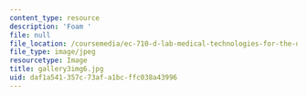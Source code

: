 ```yaml
---
content_type: resource
description: 'Foam '
file: null
file_location: /coursemedia/ec-710-d-lab-medical-technologies-for-the-developing-world-spring-2010/daf1a541357c73afa1bcffc038a43996_gallery3img6.jpg
file_type: image/jpeg
resourcetype: Image
title: gallery3img6.jpg
uid: daf1a541-357c-73af-a1bc-ffc038a43996
---
```

